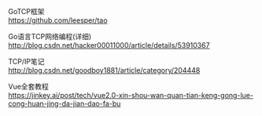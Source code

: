 GoTCP框架  
https://github.com/leesper/tao  

Go语言TCP网络编程(详细)  
http://blog.csdn.net/hacker00011000/article/details/53910367  

TCP/IP笔记  
http://blog.csdn.net/goodboy1881/article/category/204448  

Vue全套教程  
https://jinkey.ai/post/tech/vue2.0-xin-shou-wan-quan-tian-keng-gong-lue-cong-huan-jing-da-jian-dao-fa-bu  

